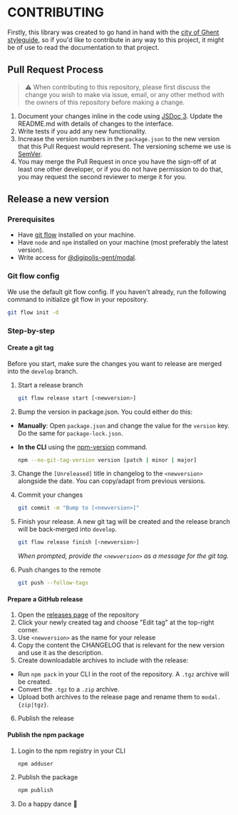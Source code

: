 # CONTRIBUTING

Firstly, this library was created to go hand in hand with the
[city of Ghent styleguide](https://stijlgids.stad.gent),
so if you'd like to contribute in any way to this project,
it might be of use to read the documentation to that project.

## Pull Request Process

> :warning: When contributing to this repository,
>please first discuss the change you wish to make via issue,
>email, or any other method with the owners of this repository before making a change.

1. Document your changes inline in the code using [JSDoc 3](http://usejsdoc.org/).
   Update the README.md with details of changes to the interface.
2. Write tests if you add any new functionality. 
2. Increase the version numbers in the `package.json` to the new version that this
   Pull Request would represent. The versioning scheme we use is [SemVer](https://semver.org/).
3. You may merge the Pull Request in once you have the sign-off of at least one other developer,
   or if you do not have permission to do that, you may request the second reviewer to merge it for you.

## Release a new version

### Prerequisites

* Have [git flow](https://github.com/nvie/gitflow) installed on your machine.
* Have `node` and `npm` installed on your machine (most preferably the latest version).
* Write access for [@digipolis-gent/modal](https://www.npmjs.com/package/@digipolis-gent/modal).

### Git flow config

We use the default git flow config. If you haven't already, run the following command to
initialize git flow in your repository.

```bash
git flow init -d
```

### Step-by-step 

#### Create a git tag

Before you start, make sure the changes you want to release are merged into the `develop` branch.

1. Start a release branch

    ```bash
    git flow release start [<newversion>]
    ```

2. Bump the version in package.json. You could either do this:
  - **Manually**: Open `package.json` and change the value for the `version` key. Do the same for `package-lock.json`.
  - **In the CLI** using the [npm-version](https://docs.npmjs.com/cli/version.html) command.

    ```bash
    npm --no-git-tag-version version [patch | minor | major]
    ```

3. Change the `[Unreleased]` title in changelog to the `<newversion>` alongside the date.
   You can copy/adapt from previous versions.

4. Commit your changes

    ```bash
    git commit -m "Bump to [<newversion>]"
    ```

5. Finish your release. A new git tag will be created and the release branch will be back-merged into `develop`.

    ```bash
    git flow release finish [<newversion>]
    ```
    *When prompted, provide the `<newversion>` as a message for the git tag.*

6. Push changes to the remote

    ```bash
    git push --follow-tags
    ```

#### Prepare a GitHub release

1. Open the [releases page](https://github.com/StadGent/npm_package_modal/releases) of the repository 
2. Click your newly created tag and choose "Edit tag" at the top-right corner. 
3. Use `<newversion>` as the name for your release
4. Copy the content the CHANGELOG that is relevant for the new version and use it as the description.
5. Create downloadable archives to include with the release:
  - Run `npm pack` in your CLI in the root of the repository. A `.tgz` archive will be created.
  - Convert the `.tgz` to a `.zip` archive.
  - Upload both archives to the release page and rename them to `modal.{zip|tgz}`.
6. Publish the release

#### Publish the npm package

1. Login to the npm registry in your CLI

    ```bash
    npm adduser
    ```

2. Publish the package
    
    ```bash
    npm publish
    ```

3. Do a happy dance :dancer:
